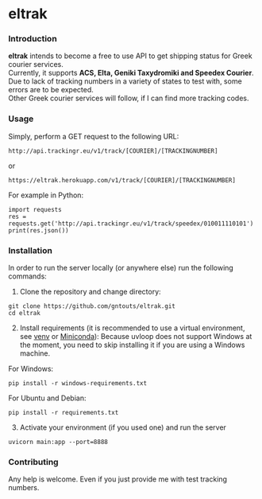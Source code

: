 # eltrak

### Introduction
**eltrak** intends to become a free to use API to get shipping status for Greek courier services.
<br>Currently, it supports **ACS, Elta, Geniki Taxydromiki and Speedex Courier**. Due to lack of tracking numbers in a variety of states
to test with, some errors are to be expected.
<br>Other Greek courier services will follow, if I can find more tracking codes.

### Usage
Simply, perform a GET request to the following URL:

`http://api.trackingr.eu/v1/track/[COURIER]/[TRACKINGNUMBER]`

or

`https://eltrak.herokuapp.com/v1/track/[COURIER]/[TRACKINGNUMBER]`

For example in Python:
```
import requests
res = requests.get('http://api.trackingr.eu/v1/track/speedex/010011110101')
print(res.json())
```

### Installation

In order to run the server locally (or anywhere else) run the following commands:
1) Clone the repository and change directory:
```
git clone https://github.com/gntouts/eltrak.git
cd eltrak
```

2) Install requirements (it is recommended to use a virtual environment, see [venv](https://docs.python.org/3/library/venv.html) or [Miniconda](https://docs.conda.io/en/latest/miniconda.html)):
Because uvloop does not support Windows at the moment, you need to skip installing it if you are using a Windows machine.

For Windows:

```pip install -r windows-requirements.txt```

For Ubuntu and Debian:

```pip install -r requirements.txt```

3) Activate your environment (if you used one) and run the server

```uvicorn main:app --port=8888```

### Contributing
Any help is welcome. Even if you just provide me with test tracking numbers.

